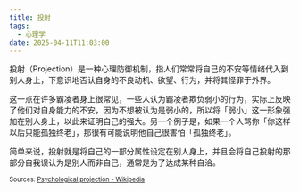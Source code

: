 ```yaml
---
title: 投射
tags:
  - 心理学
date: 2025-04-11T11:03:00
---
```

投射（Projection）是一种心理防御机制，指人们常常将自己的不安等情绪代入到别人身上，下意识地否认自身的不良动机、欲望、行为，并将其怪罪于外界。

这一点在许多霸凌者身上很常见，一些人认为霸凌者欺负弱小的行为，实际上反映了他们对自身能力的不安，因为不想被认为是弱小的，所以将「弱小」这一形象强加在别人身上，以此来证明自己的强大。另一个例子是，如果一个人骂你「你这样以后只能孤独终老」，那很有可能说明他自己很害怕「孤独终老」。

简单来说，投射就是将自己的一部分属性设定在别人身上，并且会将自己投射的那部分自我误认为是别人而非自己，通常是为了达成某种自洽。

<span style="font-size: 80%">Sources: [Psychological projection - Wikipedia](https://en.wikipedia.org/wiki/Psychological_projection)</span>